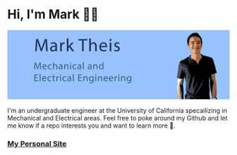# Hi, I'm Mark 👋🏽

<img src="https://raw.githubusercontent.com/metheis/metheis/main/metheis-github-banner_small.png" alt="image of Mark and his interests: mechanical and electrical engineering">

I'm an undergraduate engineer at the University of California specailizing in Mechanical and Electrical areas. Feel free to poke around my Github and let me know if a repo interests you and want to learn more 🙂.

### <a href="https://mark.theis.site">My Personal Site</a>

<!--
**metheis/metheis** is a ✨ _special_ ✨ repository because its `README.md` (this file) appears on your GitHub profile.

Here are some ideas to get you started:

- 🔭 I’m currently working on ...
- 🌱 I’m currently learning ...
- 👯 I’m looking to collaborate on ...
- 🤔 I’m looking for help with ...
- 💬 Ask me about ...
- 📫 How to reach me: ...
- 😄 Pronouns: ...
- ⚡ Fun fact: ...
-->
